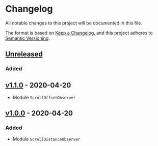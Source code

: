 # Changelog

All notable changes to this project will be documented in this file.

The format is based on [Keep a Changelog](https://keepachangelog.com/en/1.0.0/),
and this project adheres to [Semantic Versioning](https://semver.org/spec/v2.0.0.html).

## [Unreleased]

### Added

## [v1.1.0] - 2020-04-20

- Module `ScrollOffsetObserver`

## [v1.0.0] - 2020-04-20

### Added

- Module `ScrollDistanceObserver`

[unreleased]: https://github.com/Pixelherz/reactbox/compare/v1.1.0...HEAD
[v1.1.0]: https://github.com/Pixelherz/reactbox/compare/v1.0.0...1.1.0
[v1.0.0]: https://github.com/Pixelherz/reactbox/releases/tag/v1.0.0
